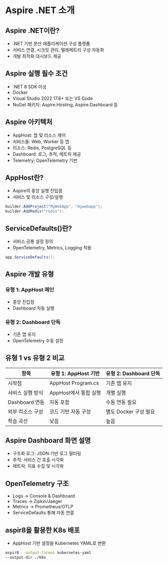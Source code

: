 
# Aspire .NET 소개

## Aspire .NET이란?
- .NET 기반 분산 애플리케이션 구성 플랫폼
- 서비스 연결, 시크릿 관리, 텔레메트리 구성 자동화
- 개발 최적화 대시보드 제공

## Aspire 실행 필수 조건
- .NET 8 SDK 이상
- Docker
- Visual Studio 2022 17.8+ 또는 VS Code
- NuGet 패키지: Aspire.Hosting, Aspire.Dashboard 등

## Aspire 아키텍처
- AppHost: 앱 및 리소스 제어
- 서비스들: Web, Worker 등 앱
- 리소스: Redis, PostgreSQL 등
- Dashboard: 로그, 추적, 메트릭 제공
- Telemetry: OpenTelemetry 기반

## AppHost란?
- Aspire의 중앙 실행 진입점
- 서비스 및 리소스 구성/실행

```csharp
builder.AddProject("MyWebApp", "mywebapp");
builder.AddRedis("redis");
```

## ServiceDefaults()란?
- 서비스 공통 설정 정의
- OpenTelemetry, Metrics, Logging 적용

```csharp
app.ServiceDefaults();
```

## Aspire 개발 유형
### 유형 1: AppHost 메인
- 중앙 진입점
- Dashboard 자동 실행

### 유형 2: Dashboard 단독
- 기존 앱 유지
- OpenTelemetry 수동 설정

## 유형 1 vs 유형 2 비교

| 항목 | 유형 1: AppHost 기반 | 유형 2: Dashboard 단독 |
|------|----------------------|--------------------------|
| 시작점 | AppHost Program.cs | 기존 앱 유지 |
| 서비스 실행 방식 | AppHost에서 통합 실행 | 개별 실행 |
| Dashboard 연동 | 자동 포함 | 수동 연동 필요 |
| 외부 리소스 구성 | 코드 기반 자동 구성 | 별도 Docker 구성 필요 |
| 학습 곡선 | 낮음 | 높음 |

## Aspire Dashboard 화면 설명
- 구조화 로그: JSON 기반 로그 필터링
- 추적: 서비스 간 호출 시각화
- 매트릭: 지표 수집 및 시각화

## OpenTelemetry 구조
- Logs → Console & Dashboard
- Traces → Zipkin/Jaeger
- Metrics → Prometheus/OTLP
- ServiceDefaults 통해 자동 연결

## aspir8을 활용한 K8s 배포
- AppHost 기반 설정을 Kubernetes YAML로 변환

```bash
aspir8 --output-format kubernetes-yaml
--output-dir ./k8s
```
